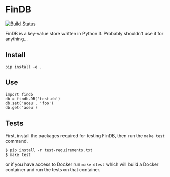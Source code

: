 # FinDB

[![Build Status](https://travis-ci.org/joshfinnie/findb.svg?branch=master)](https://travis-ci.org/joshfinnie/findb)

FinDB is a key-value store written in Python 3. Probably shouldn't use it for anything...


## Install

```
pip install -e .
```

## Use

```
import findb
db = findb.DB('test.db')
db.set('aoeu', 'foo')
db.get('aoeu')
```

## Tests

First, install the packages required for testing FinDB, then run the `make test` command.

```
$ pip install -r test-requirements.txt
$ make test
```

or if you have access to Docker run `make dtest` which will build a Docker container and run the tests on that container.
